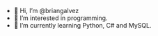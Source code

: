 - 👋 Hi, I’m @briangalvez
- 👀 I’m interested in programming.
- 🌱 I’m currently learning Python, C# and MySQL.

<!---
briangalvez/briangalvez is a ✨ special ✨ repository because its `README.md` (this file) appears on your GitHub profile.
You can click the Preview link to take a look at your changes.
--->
